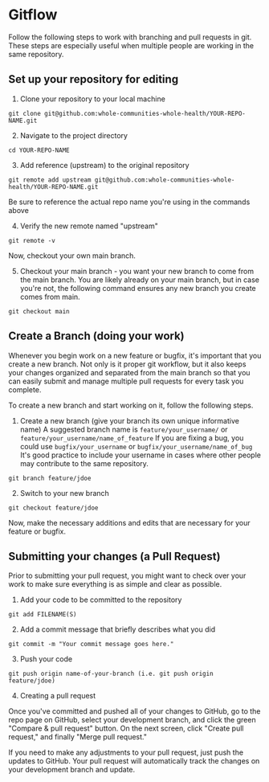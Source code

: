 # Gitflow

Follow the following steps to work with branching and pull requests in git. These steps are especially useful when multiple people are working in the same repository.

## Set up your repository for editing

1. Clone your repository to your local machine
```
git clone git@github.com:whole-communities-whole-health/YOUR-REPO-NAME.git
```

2. Navigate to the project directory
```
cd YOUR-REPO-NAME
```

3. Add reference (upstream) to the original repository
```
git remote add upstream git@github.com:whole-communities-whole-health/YOUR-REPO-NAME.git
```
Be sure to reference the actual repo name you're using in the commands above

4. Verify the new remote named "upstream"
```
git remote -v
```
Now, checkout your own main branch.

5. Checkout your main branch - you want your new branch to come from the main branch. You are likely already on your main branch, but in case you're not, the following command ensures any new branch you create comes from main.
```
git checkout main
```

## Create a Branch (doing your work)
Whenever you begin work on a new feature or bugfix, it's important that you create a new branch. Not only is it proper git workflow, but it also keeps your changes organized and separated from the main branch so that you can easily submit and manage multiple pull requests for every task you complete.

To create a new branch and start working on it, follow the following steps.

1. Create a new branch (give your branch its own unique informative name)
A suggested branch name is `feature/your_username/` or `feature/your_username/name_of_feature`
If you are fixing a bug, you could use `bugfix/your_username` or `bugfix/your_username/name_of_bug`
It's good practice to include your username in cases where other people may contribute to the same repository.
```
git branch feature/jdoe
```

2. Switch to your new branch
```
git checkout feature/jdoe
```

Now, make the necessary additions and edits that are necessary for your feature or bugfix.

## Submitting your changes (a Pull Request)
Prior to submitting your pull request, you might want to check over your work to make sure everything is as simple and clear as possible. 

1. Add your code to be committed to the repository
```
git add FILENAME(S)
```

2. Add a commit message that briefly describes what you did
```
git commit -m "Your commit message goes here."
```

3. Push your code
```
git push origin name-of-your-branch (i.e. git push origin feature/jdoe)
```

4. Creating a pull request

Once you've committed and pushed all of your changes to GitHub, go to the repo page on GitHub, select your development branch, and click the green "Compare & pull request" button. On the next screen, click "Create pull request," and finally "Merge pull request."

 If you need to make any adjustments to your pull request, just push the updates to GitHub. Your pull request will automatically track the changes on your development branch and update.
